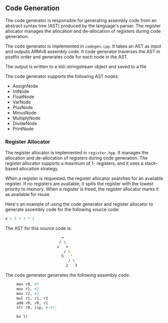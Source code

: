 ## Code Generation
The code generator is responsible for generating assembly code from an abstract syntax tree (AST) produced by the language's parser. 
The register allocator manages the allocation and de-allocation of registers during code generation.

The code generator is implemented in `codegen.cpp`. It takes an AST as input and outputs ARMv8 assembly code. It code generator traverses the AST in postfix order and generates code for each node in the AST. 
 
The output is written to a std::stringstream object and saved to a file

The code generator supports the following AST nodes:

-   AssignNode
-   IntNode
-   FloatNode
-   VarNode
-   PlusNode
-   MinusNode
-   MultiplyNode
-   DivideNode
-   PrintNode

### Register Allocator
The register allocator is implemented in `register.hpp`. It manages the allocation and de-allocation of registers during code generation. The register allocator supports a maximum of 1- registers, and it uses a stack-based allocation strategy.

When a register is requested, the register allocator searches for an available register. If no registers are available, it spills the register with the lowest priority to memory. When a register is freed, the register allocator marks it as available for reuse.

Here's an example of using the code generator and register allocator to generate assembly code for the following source code:

```c
x = 5 + 2 * 3
```

The AST for this source code is:
```sh
                         =
                        / \
                       x   +
                          / \
                         5   *
                            / \
                           2   3

```
The code generator generates the following assembly code:
```sh
	 mov r0, #5
	 mov r1, #2
	 mov r2, #3
	 mul r1, r1, r2
	 add r0, r0, r1
	 str r0, [sp, #-4]!

	 bx lr
```
